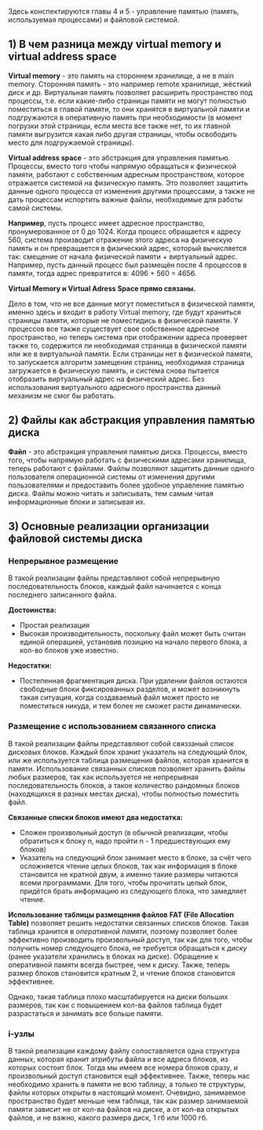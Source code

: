 Здесь конспектируются главы 4 и 5 - управление памятью (память, используемая процессами) и файловой системой.

## 1) В чем разница между virtual memory и virtual address space
**Virtual memory** - это память на стороннем хранилище, а не в main memory. Сторонняя память - это например remote хранилище, жёсткий диск и др. Виртуальная память позволяет расширить пространство под процессы, т.е. если какие-либо страницы памяти не могут полностью поместиться в главой памяти, то они хранятся в виртуальной памяти и подгружаются в оперативную память при необходимости (в момент погрузки этой страницы, если места все также нет, то их главной памяти выгрузится какая либо другая страницы, чтобы освободить место для подгружаемой страницы).

**Virtual address space** - это абстракция для управления памятью. Процессы, вместо того чтобы напрямую обращаться к физической памяти, работают с собственным адресным пространством, которое отражается системой на физическую память. Это позволяет защитить данные одного процесса от изменения другими процессами, а также не дать процессам испортить важные файлы, необходимые для работы самой системы.

**Например**, пусть процесс имеет адресное пространство, пронумерованное от 0 до 1024. Когда процесс обращается к адресу 560, система производит отражение этого адреса на физическую память и он превращается в физический адрес, который вычисляется так: смещение от начала физической памяти + виртуальный адрес. Например, пусть данный процесс был размещён после 4 процессов в памяти, тогда адрес превратится в: 4096 + 560 = 4656.

**Virtual Memory и Virtual Adress Space прямо связаны.** 

Дело в том, что не все данные могут поместиться в физической памяти, именно здесь и входит в работу Virtual memory, где будут храниться страницы памяти, которые не поместидись в физической памяти. У процессов все также существует свое собственное адресное пространство, но теперь система при отображении адреса проверяет также то, содержится ли необходимая страница в физической памяти или же в виртуальной памяти. Если страницы нет в физической памяти, то запускается алгоритм замещения страниц, необходимая страница загружается в физическую память, и система снова пытается отобразить виртуальный адрес на физический адрес. Без использования виртуального адресного пространства данный механизм не смог бы работать.

## 2) Файлы как абстракция управления памятью диска
**Файл** - это абстракция управления памятью диска. Процессы, вместо того, чтобы напрямую работать с физическими адресами хранилища, теперь работают с файлами. Файлы позволяют защитить данные одного пользователя операционной системы от изменения другими пользователями и предоставить более удобное управление памятью диска. Файлы можно читать и записывать, тем самым читая информационные блоки и записывая их.

## 3) Основные реализации организации файловой системы диска

### Непрерывное размещение
В такой реализации файлы представляют собой непрерывную последовательность блоков, каждый файл начинается с конца последнего записанного файла.

**Достоинства:**
- Простая реализация
- Высокая производительность, поскольку файл может быть считан единой операцией, установив позицию на начало первого блока, а кол-во блоков уже известно.

**Недостатки:**
- Постепенная фрагментация диска. При удалении файлов остаются свободные блоки фиксированных разделов, и может возникнуть такая ситуация, когда создаваемый файл может просто не поместиться никуда, и тем более не сможет расти динамически.

### Размещение с использованием связанного списка
В такой реализации файлы представляют собой связзаный список дисковых блоков. Каждый блок хранит указатель на следующий блок, или же используется таблица размещения файлов, которая хранится в памяти. Использование связанных списков позволяет хранить файлы любых размеров, так как используется не непрерывная последовательность блоков, а такое количество рандомных блоков (находящихся в разных местах диска), чтобы полностью поместить файл.

**Связанные списки блоков имеют два недостатка:**
- Сложен произвольный доступ (в обычной реализации, чтобы обратиться к блоку n, надо пройти n - 1 предшествующих ему блоков)
- Указатель на следующий блок занимает место в блоке, за счёт чего осложняется чтение целых блоков, так как информация в блоке становится не кратной двум, а именно такие размеры читаются всеми программами. Для того, чтобы прочитать целый блок, придётся брать информацию из следующего блока, что замедляет чтение.

**Использование таблицы размещения файлов**
**FAT (File Allocation Table)** позволяет решить недостатки связанных списков блоков. 
Такая таблица хранится в *оперативной памяти*, поэтому позволяет более эффективно производить произвольный доступ, так как для того, чтобы получить номер следующего блока, не требуется обращаться к *диску* (ранее указатели хранились в блоках на диске). Обращение к оперативной памяти всегда быстрее, чем к диску. Также, теперь размер блоков становится кратным 2, и чтение блоков становится эффективнее. 

Однако, такая таблица плохо масштабируется на диски больших размеров, так как с повышением кол-ва файлов таблица будет разрастаться и занимать все больше памяти. 

### i-узлы
В такой реализации каждому файлу сопоставляется одна структура данных, которая хранит атрибуты файла и все адреса блоков, из которых состоит блок. Тогда мы имеем все номера блоков сразу, и произвольный доступ становится ещё эффективнее. Также, теперь нас необходимо хранить в памяти не всю таблицу, а только те структуры, файлы которых открыты в настоящий момент. Очевидно, занимаемое пространство будет меньше чем таблица, так как размер занимаемой памяти зависит не от кол-ва файлов на диске, а от кол-ва открытых файлов, и не важно, какого размера диск, 1 гб или 1000 гб. 

